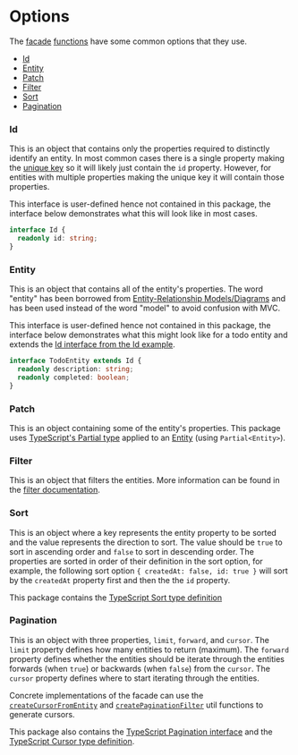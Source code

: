 # Options

The [facade](./facade.md) [functions](./functions.md) have some common options that they use.

- [Id](#id)
- [Entity](#entity)
- [Patch](#patch)
- [Filter](#filter)
- [Sort](#sort)
- [Pagination](#pagination)

### Id
This is an object that contains only the properties required to distinctly identify an entity. In most common cases there is a single property making the [unique key](https://en.wikipedia.org/wiki/Unique_key) so it will likely just contain the `id` property. However, for entities with multiple properties making the unique key it will contain those properties.

This interface is user-defined hence not contained in this package, the interface below demonstrates what this will look like in most cases.

```ts
interface Id {
  readonly id: string;
}
```

### Entity
This is an object that contains all of the entity's properties. The word "entity" has been borrowed from [Entity-Relationship Models/Diagrams](https://en.wikipedia.org/wiki/Entity%E2%80%93relationship_model) and has been used instead of the word "model" to avoid confusion with MVC.

This interface is user-defined hence not contained in this package, the interface below demonstrates what this might look like for a todo entity and extends the [Id interface from the Id example](#id).

```ts
interface TodoEntity extends Id {
  readonly description: string;
  readonly completed: boolean;
}
```

### Patch
This is an object containing some of the entity's properties. This package uses [TypeScript's Partial type](https://www.typescriptlang.org/docs/handbook/advanced-types.html) applied to an [Entity](#entity) (using `Partial<Entity>`).

### Filter
This is an object that filters the entities. More information can be found in the [filter documentation](./filter.md).

### Sort
This is an object where a key represents the entity property to be sorted and the value represents the direction to sort. The value should be `true` to sort in ascending order and `false` to sort in descending order. The properties are sorted in order of their definition in the sort option, for example, the following sort option `{ createdAt: false, id: true }` will sort by the `createdAt` property first and then the the `id` property.

This package contains the [TypeScript Sort type definition](../src/types/Sort.ts)

### Pagination
This is an object with three properties, `limit`, `forward`, and `cursor`. The `limit` property defines how many entities to return (maximum). The `forward` property defines whether the entities should be iterate through the entities forwards (when `true`) or backwards (when `false`) from the `cursor`. The `cursor` property defines where to start iterating through the entities.

Concrete implementations of the facade can use the [`createCursorFromEntity`](../src/utils/createCursorFromEntity) and [`createPaginationFilter`](../src/utils/createPaginationFilter) util functions to generate cursors.

This package also contains the [TypeScript Pagination interface](../src/types/Pagination.ts) and the [TypeScript Cursor type definition](../src/types/Cursor.ts).